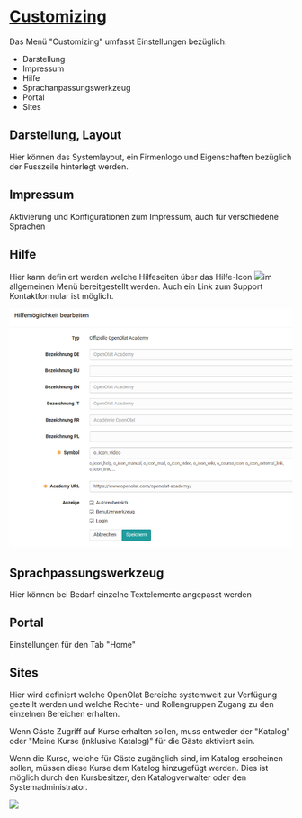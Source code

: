 #  [Customizing](Customizing.html)

Das Menü "Customizing" umfasst Einstellungen bezüglich:

  * Darstellung
  * Impressum
  * Hilfe
  * Sprachanpassungswerkzeug
  * Portal
  * Sites

## Darstellung, Layout

Hier können das Systemlayout, ein Firmenlogo und Eigenschaften bezüglich der
Fusszeile hinterlegt werden.

## Impressum

Aktivierung und Konfigurationen zum Impressum, auch für verschiedene Sprachen

## Hilfe

Hier kann definiert werden welche Hilfeseiten über das Hilfe-Icon
![](assets/help-1%EF%B9%96version=2&modificationDate=1417005523000&api=v2.png)im
allgemeinen Menü bereitgestellt werden. Auch ein Link zum Support
Kontaktformular ist möglich.

![](assets/Hilfemoeglichkeiten.png)

## Sprachpassungswerkzeug

Hier können bei Bedarf einzelne Textelemente angepasst werden

## Portal

Einstellungen für den Tab "Home"

## Sites

Hier wird definiert welche OpenOlat Bereiche systemweit zur Verfügung gestellt
werden und welche Rechte- und Rollengruppen Zugang zu den einzelnen Bereichen
erhalten.

Wenn Gäste Zugriff auf Kurse erhalten sollen, muss entweder der "Katalog" oder
"Meine Kurse (inklusive Katalog)" für die Gäste aktiviert sein.

Wenn die Kurse, welche für Gäste zugänglich sind, im Katalog erscheinen
sollen, müssen diese Kurse dem Katalog hinzugefügt werden. Dies ist möglich
durch den Kursbesitzer, den Katalogverwalter oder den Systemadministrator.

![](assets/admin_customice_sites%EF%B9%96version=1&modificationDate=1582479607000&api=v2.jpg)

  

  

